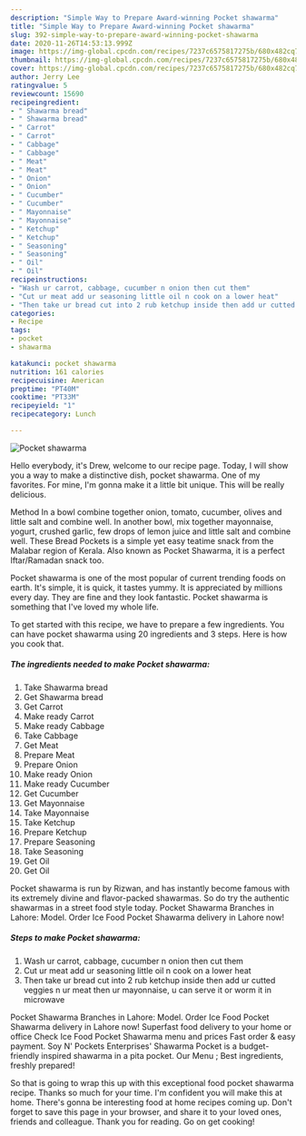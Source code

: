 ```yaml
---
description: "Simple Way to Prepare Award-winning Pocket shawarma"
title: "Simple Way to Prepare Award-winning Pocket shawarma"
slug: 392-simple-way-to-prepare-award-winning-pocket-shawarma
date: 2020-11-26T14:53:13.999Z
image: https://img-global.cpcdn.com/recipes/7237c6575817275b/680x482cq70/pocket-shawarma-recipe-main-photo.jpg
thumbnail: https://img-global.cpcdn.com/recipes/7237c6575817275b/680x482cq70/pocket-shawarma-recipe-main-photo.jpg
cover: https://img-global.cpcdn.com/recipes/7237c6575817275b/680x482cq70/pocket-shawarma-recipe-main-photo.jpg
author: Jerry Lee
ratingvalue: 5
reviewcount: 15690
recipeingredient:
- " Shawarma bread"
- " Shawarma bread"
- " Carrot"
- " Carrot"
- " Cabbage"
- " Cabbage"
- " Meat"
- " Meat"
- " Onion"
- " Onion"
- " Cucumber"
- " Cucumber"
- " Mayonnaise"
- " Mayonnaise"
- " Ketchup"
- " Ketchup"
- " Seasoning"
- " Seasoning"
- " Oil"
- " Oil"
recipeinstructions:
- "Wash ur carrot, cabbage, cucumber n onion then cut them"
- "Cut ur meat add ur seasoning little oil n cook on a lower heat"
- "Then take ur bread cut into 2 rub ketchup inside then add ur cutted veggies n ur meat then ur mayonnaise, u can serve it or worm it in microwave"
categories:
- Recipe
tags:
- pocket
- shawarma

katakunci: pocket shawarma 
nutrition: 161 calories
recipecuisine: American
preptime: "PT40M"
cooktime: "PT33M"
recipeyield: "1"
recipecategory: Lunch

---
```



![Pocket shawarma](https://img-global.cpcdn.com/recipes/7237c6575817275b/680x482cq70/pocket-shawarma-recipe-main-photo.jpg)

Hello everybody, it's Drew, welcome to our recipe page. Today, I will show you a way to make a distinctive dish, pocket shawarma. One of my favorites. For mine, I'm gonna make it a little bit unique. This will be really delicious.

Method In a bowl combine together onion, tomato, cucumber, olives and little salt and combine well. In another bowl, mix together mayonnaise, yogurt, crushed garlic, few drops of lemon juice and little salt and combine well. These Bread Pockets is a simple yet easy teatime snack from the Malabar region of Kerala. Also known as Pocket Shawarma, it is a perfect Iftar/Ramadan snack too.

Pocket shawarma is one of the most popular of current trending foods on earth. It's simple, it is quick, it tastes yummy. It is appreciated by millions every day. They are fine and they look fantastic. Pocket shawarma is something that I've loved my whole life.


To get started with this recipe, we have to prepare a few ingredients. You can have pocket shawarma using 20 ingredients and 3 steps. Here is how you cook that.

<!--inarticleads1-->

##### The ingredients needed to make Pocket shawarma:

1. Take  Shawarma bread
1. Get  Shawarma bread
1. Get  Carrot
1. Make ready  Carrot
1. Make ready  Cabbage
1. Take  Cabbage
1. Get  Meat
1. Prepare  Meat
1. Prepare  Onion
1. Make ready  Onion
1. Make ready  Cucumber
1. Get  Cucumber
1. Get  Mayonnaise
1. Take  Mayonnaise
1. Take  Ketchup
1. Prepare  Ketchup
1. Prepare  Seasoning
1. Take  Seasoning
1. Get  Oil
1. Get  Oil


Pocket shawarma is run by Rizwan, and has instantly become famous with its extremely divine and flavor-packed shawarmas. So do try the authentic shawarmas in a street food style today. Pocket Shawarma Branches in Lahore: Model. Order Ice Food Pocket Shawarma delivery in Lahore now! 

<!--inarticleads2-->

##### Steps to make Pocket shawarma:

1. Wash ur carrot, cabbage, cucumber n onion then cut them
1. Cut ur meat add ur seasoning little oil n cook on a lower heat
1. Then take ur bread cut into 2 rub ketchup inside then add ur cutted veggies n ur meat then ur mayonnaise, u can serve it or worm it in microwave


Pocket Shawarma Branches in Lahore: Model. Order Ice Food Pocket Shawarma delivery in Lahore now! Superfast food delivery to your home or office Check Ice Food Pocket Shawarma menu and prices Fast order &amp; easy payment. Soy N&#39; Pockets Enterprises&#39; Shawarma Pocket is a budget-friendly inspired shawarma in a pita pocket. Our Menu ; Best ingredients, freshly prepared! 

So that is going to wrap this up with this exceptional food pocket shawarma recipe. Thanks so much for your time. I'm confident you will make this at home. There's gonna be interesting food at home recipes coming up. Don't forget to save this page in your browser, and share it to your loved ones, friends and colleague. Thank you for reading. Go on get cooking!
